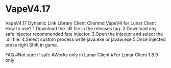 # VapeV4.17
VapeV4.17 Dynamic Link Library Client Clientnd VapeV4 for Lunar Client 
How to use?
1.Download the .dll file in the releases tag.
2.Download any safe injector recommended fate injector.
3.Open the injector and select the .dll file.
4.Select custom process write java.exe or javaw.exe
5.Once injected press right Shift in game.

FAQ 
#Not sure if safe
#Works only in Lunar Client 
#For Lunar Client 1.8.9 only


